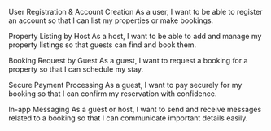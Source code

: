 User Registration & Account Creation
As a user, I want to be able to register an account so that I can list my properties or make bookings.

Property Listing by Host
As a host, I want to be able to add and manage my property listings so that guests can find and book them.

Booking Request by Guest
As a guest, I want to request a booking for a property so that I can schedule my stay.

Secure Payment Processing
As a guest, I want to pay securely for my booking so that I can confirm my reservation with confidence.

In-app Messaging
As a guest or host, I want to send and receive messages related to a booking so that I can communicate important details easily.